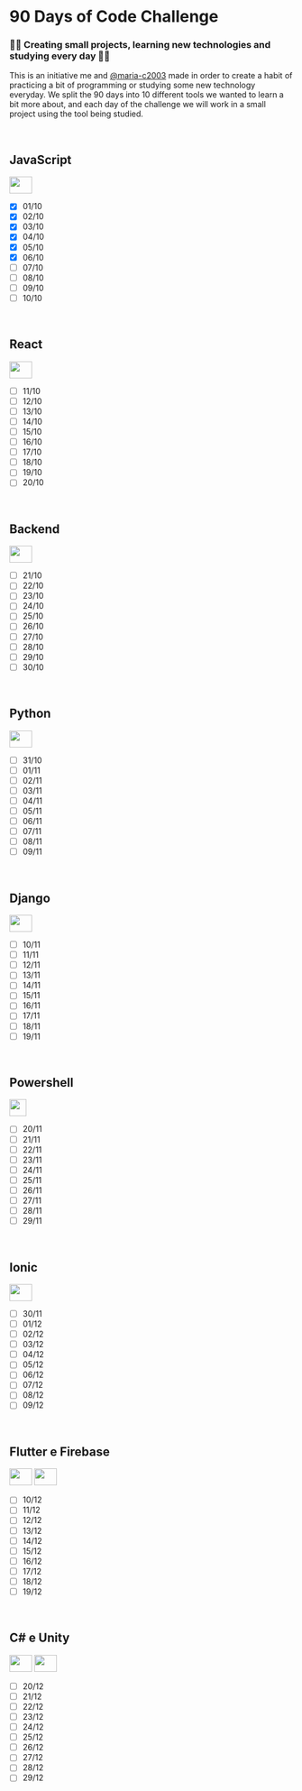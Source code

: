 # 90 Days of Code Challenge

### 👨‍💻 Creating small projects, learning new technologies and studying every day 👩‍💻

This is an initiative me and [@maria-c2003](https://github.com/maria-c2003/) made in order to create a habit of practicing a bit of programming or studying some new technology everyday. We split the 90 days into 10 different tools we wanted to learn a bit more about, and each day of the challenge we will work in a small project using the tool being studied.

</br>

## JavaScript
<img height="30" width="40" src="https://cdn.jsdelivr.net/gh/devicons/devicon/icons/javascript/javascript-original.svg" />

- [X]  01/10
- [X]  02/10
- [X]  03/10
- [X]  04/10
- [X]  05/10
- [X]  06/10
- [ ]  07/10
- [ ]  08/10
- [ ]  09/10
- [ ]  10/10

</br>

## React
<img height="30" width="40" src="https://cdn.jsdelivr.net/gh/devicons/devicon/icons/react/react-original.svg" />

- [ ]  11/10
- [ ]  12/10
- [ ]  13/10
- [ ]  14/10
- [ ]  15/10
- [ ]  16/10
- [ ]  17/10
- [ ]  18/10
- [ ]  19/10
- [ ]  20/10

</br>

## Backend

<img height="30" width="40" src="https://cdn.jsdelivr.net/npm/devicons@1.8.0/!SVG/nodejs_small.svg" />

- [ ]  21/10
- [ ]  22/10
- [ ]  23/10
- [ ]  24/10
- [ ]  25/10
- [ ]  26/10
- [ ]  27/10
- [ ]  28/10
- [ ]  29/10
- [ ]  30/10

</br>

## Python
<img height="30" width="40" src="https://cdn.jsdelivr.net/gh/devicons/devicon/icons/python/python-original.svg" />

- [ ]  31/10
- [ ]  01/11
- [ ]  02/11
- [ ]  03/11
- [ ]  04/11
- [ ]  05/11
- [ ]  06/11
- [ ]  07/11
- [ ]  08/11
- [ ]  09/11

</br>

## Django
<img height="30" width="40" src="https://cdn.jsdelivr.net/gh/devicons/devicon/icons/django/django-original.svg" />

- [ ]  10/11
- [ ]  11/11
- [ ]  12/11
- [ ]  13/11
- [ ]  14/11
- [ ]  15/11
- [ ]  16/11
- [ ]  17/11
- [ ]  18/11
- [ ]  19/11

</br>

## Powershell
<img height="30" width="30" src="https://upload.wikimedia.org/wikipedia/commons/2/2f/PowerShell_5.0_icon.png" />

- [ ]  20/11
- [ ]  21/11
- [ ]  22/11
- [ ]  23/11
- [ ]  24/11
- [ ]  25/11
- [ ]  26/11
- [ ]  27/11
- [ ]  28/11
- [ ]  29/11

</br>

## Ionic
<img height="30" width="40" src="https://cdn.jsdelivr.net/gh/devicons/devicon/icons/ionic/ionic-original.svg" />

- [ ]  30/11
- [ ]  01/12
- [ ]  02/12
- [ ]  03/12
- [ ]  04/12
- [ ]  05/12
- [ ]  06/12
- [ ]  07/12
- [ ]  08/12
- [ ]  09/12

</br>

## Flutter e Firebase
<img height="30" width="40" src="https://cdn.jsdelivr.net/gh/devicons/devicon/icons/flutter/flutter-original.svg" />
<img height="30" width="40" src="https://cdn.jsdelivr.net/gh/devicons/devicon/icons/firebase/firebase-plain.svg" />

- [ ]  10/12
- [ ]  11/12
- [ ]  12/12
- [ ]  13/12
- [ ]  14/12
- [ ]  15/12
- [ ]  16/12
- [ ]  17/12
- [ ]  18/12
- [ ]  19/12

</br>

## C# e Unity
<img height="30" width="40" src="https://cdn.jsdelivr.net/gh/devicons/devicon/icons/csharp/csharp-original.svg" />
<img height="30" width="40" src="https://cdn.jsdelivr.net/gh/devicons/devicon/icons/unity/unity-original.svg" />

- [ ]  20/12
- [ ]  21/12
- [ ]  22/12
- [ ]  23/12
- [ ]  24/12
- [ ]  25/12
- [ ]  26/12
- [ ]  27/12
- [ ]  28/12
- [ ]  29/12
